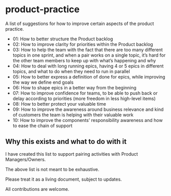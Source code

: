 # product-practice
A list of suggestions for how to improve certain aspects of the product practice.

- 01: How to better structure the Product backlog
- 02: How to improve clarity for priorities within the Product backlog
- 03: How to help the team with the fact that there are too many different topics in one sprint, and when a pair works on a single topic, it’s hard for the other team members to keep up with what’s happening and why
- 04: How to deal with long running epics, having 4 or 5 epics in different topics, and what to do when they need to run in parallel
- 05: How to better express a definition of done for epics, while improving the way we define end goals
- 06: How to shape epics in a better way from the beginning
- 07: How to improve confidence for teams, to be able to push back or delay according to priorities (more freedom in less high-level items)
- 08: How to better protect your valuable time
- 09: How to improve the awareness around business relevance and kind of customers the team is helping with their valuable work
- 10: How to improve the components’ responsibility awareness and how to ease the chain of support

## Why this exists and what to do with it
I have created this list to support pairing activities with Product Managers/Owners.

The above list is not meant to be exhaustive.

Please treat it as a living document, subject to updates.

All contributions are welcome.
